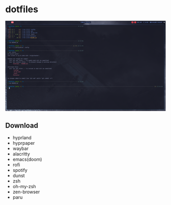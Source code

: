 # dotfiles

![](screenshot.png)

## Download
- hyprland
- hyprpaper
- waybar
- alacritty
- emacs(doom)
- rofi
- spotify
- dunst
- zsh
- oh-my-zsh
- zen-browser
- paru
